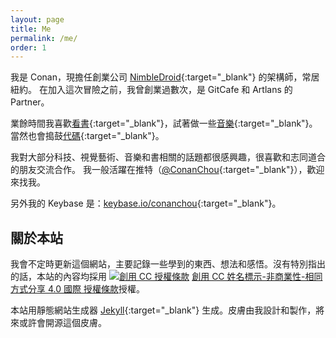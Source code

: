 ```yaml
---
layout: page
title: Me
permalink: /me/
order: 1
---
```




我是 Conan，現擔任創業公司 [NimbleDroid](https://nimbledroid.com){:target="_blank"} 的架構師，常居紐約。
在加入這次冒險之前，我曾創業過數次，是 GitCafe 和 Artlans 的 Partner。

業餘時間我喜歡[看書](https://www.goodreads.com/user/show/18814676-conan){:target="_blank"}，試著做一些[音樂](https://soundcloud.com/sanji_music){:target="_blank"}。當然也會搗鼓[代碼](https://github.com/ConanChou){:target="_blank"}。

我對大部分科技、視覺藝術、音樂和書相關的話題都很感興趣，很喜歡和志同道合的朋友交流合作。
我一般活躍在推特（[@ConanChou](http://twitter.com/conanchou){:target="_blank"}），歡迎來找我。

另外我的 Keybase 是：[keybase.io/conanchou](https://keybase.io/conanchou){:target="_blank"}。


## 關於本站

我會不定時更新這個網站，主要記錄一些學到的東西、想法和感悟。沒有特別指出的話，本站的內容均採用 <a rel="license" href="http://creativecommons.org/licenses/by-nc-sa/4.0/" target="_blank"><img alt="創用 CC 授權條款" style="border-width:0" src="https://i.creativecommons.org/l/by-nc-sa/4.0/80x15.png" /></a> <a rel="license" href="http://creativecommons.org/licenses/by-nc-sa/4.0/" target="_blank">創用 CC 姓名標示-非商業性-相同方式分享 4.0 國際 授權條款</a>授權。

本站用靜態網站生成器 [Jekyll](https://jekyllrb.com/){:target="_blank"} 生成。皮膚由我設計和製作，將來或許會開源這個皮膚。
